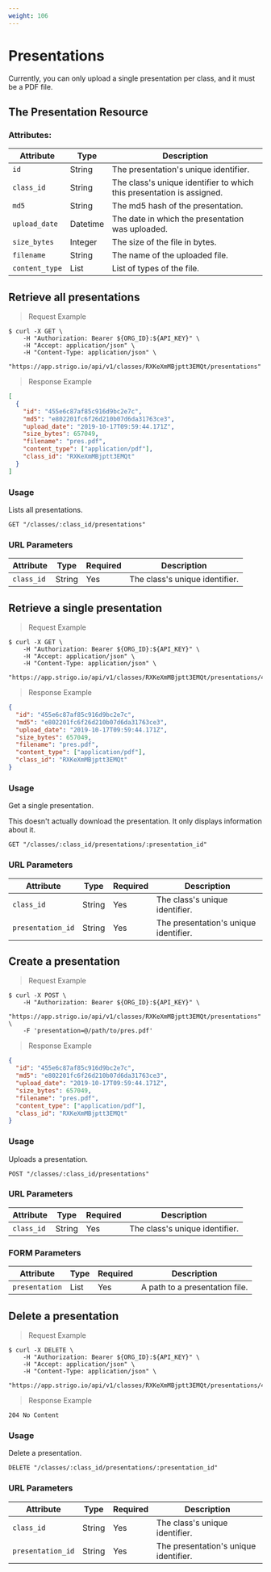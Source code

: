 ```yaml
---
weight: 106
---
```


# Presentations

<aside class="notice">
Currently, you can only upload a single presentation per class, and it must be a PDF file.
</aside>

## The Presentation Resource

### Attributes:

| Attribute      | Type     | Description                                                           |
|----------------|----------|-----------------------------------------------------------------------|
| `id`           | String   | The presentation's unique identifier.                                 |
| `class_id`     | String   | The class's unique identifier to which this presentation is assigned. |
| `md5`          | String   | The md5 hash of the presentation.                                     |
| `upload_date`  | Datetime | The date in which the presentation was uploaded.                      |
| `size_bytes`   | Integer  | The size of the file in bytes.                                        |
| `filename`     | String   | The name of the uploaded file.                                        |
| `content_type` | List     | List of types of the file.                                            |

## Retrieve all presentations

> Request Example

```shell
$ curl -X GET \
    -H "Authorization: Bearer ${ORG_ID}:${API_KEY}" \
    -H "Accept: application/json" \
    -H "Content-Type: application/json" \
    "https://app.strigo.io/api/v1/classes/RXKeXmMBjptt3EMQt/presentations"
```

> Response Example

```json
[
  {
    "id": "455e6c87af85c916d9bc2e7c",
    "md5": "e802201fc6f26d210b07d6da31763ce3",
    "upload_date": "2019-10-17T09:59:44.171Z",
    "size_bytes": 657049,
    "filename": "pres.pdf",
    "content_type": ["application/pdf"],
    "class_id": "RXKeXmMBjptt3EMQt"
  }
]
```

### Usage

Lists all presentations.

`GET "/classes/:class_id/presentations"`

### URL Parameters

| Attribute  | Type   | Required | Description                    |
|------------|--------|----------|--------------------------------|
| `class_id` | String | Yes      | The class's unique identifier. |

## Retrieve a single presentation

> Request Example

```shell
$ curl -X GET \
    -H "Authorization: Bearer ${ORG_ID}:${API_KEY}" \
    -H "Accept: application/json" \
    -H "Content-Type: application/json" \
    "https://app.strigo.io/api/v1/classes/RXKeXmMBjptt3EMQt/presentations/455e6c87af85c916d9bc2e7c"
```

> Response Example

```json
{
  "id": "455e6c87af85c916d9bc2e7c",
  "md5": "e802201fc6f26d210b07d6da31763ce3",
  "upload_date": "2019-10-17T09:59:44.171Z",
  "size_bytes": 657049,
  "filename": "pres.pdf",
  "content_type": ["application/pdf"],
  "class_id": "RXKeXmMBjptt3EMQt"
}
```

### Usage

Get a single presentation.

<aside class="notice">
This doesn't actually download the presentation. It only displays information about it.
</aside>

`GET "/classes/:class_id/presentations/:presentation_id"`

### URL Parameters

| Attribute         | Type   | Required | Description                           |
|-------------------|--------|----------|---------------------------------------|
| `class_id`        | String | Yes      | The class's unique identifier.        |
| `presentation_id` | String | Yes      | The presentation's unique identifier. |

## Create a presentation

> Request Example

```shell
$ curl -X POST \
    -H "Authorization: Bearer ${ORG_ID}:${API_KEY}" \
    "https://app.strigo.io/api/v1/classes/RXKeXmMBjptt3EMQt/presentations" \
    -F 'presentation=@/path/to/pres.pdf'
```

> Response Example

```json
{
  "id": "455e6c87af85c916d9bc2e7c",
  "md5": "e802201fc6f26d210b07d6da31763ce3",
  "upload_date": "2019-10-17T09:59:44.171Z",
  "size_bytes": 657049,
  "filename": "pres.pdf",
  "content_type": ["application/pdf"],
  "class_id": "RXKeXmMBjptt3EMQt"
}
```

### Usage

Uploads a presentation.

`POST "/classes/:class_id/presentations"`

### URL Parameters

| Attribute  | Type   | Required | Description                    |
|------------|--------|----------|--------------------------------|
| `class_id` | String | Yes      | The class's unique identifier. |

### FORM Parameters

| Attribute      | Type | Required | Description                    |
|----------------|------|----------|--------------------------------|
| `presentation` | List | Yes      | A path to a presentation file. |

## Delete a presentation

> Request Example

```shell
$ curl -X DELETE \
    -H "Authorization: Bearer ${ORG_ID}:${API_KEY}" \
    -H "Accept: application/json" \
    -H "Content-Type: application/json" \
    "https://app.strigo.io/api/v1/classes/RXKeXmMBjptt3EMQt/presentations/455e6c87af85c916d9bc2e7c"
```

> Response Example

```text
204 No Content
```

### Usage

Delete a presentation.

`DELETE "/classes/:class_id/presentations/:presentation_id"`

### URL Parameters

| Attribute         | Type   | Required | Description                           |
|-------------------|--------|----------|---------------------------------------|
| `class_id`        | String | Yes      | The class's unique identifier.        |
| `presentation_id` | String | Yes      | The presentation's unique identifier. |

